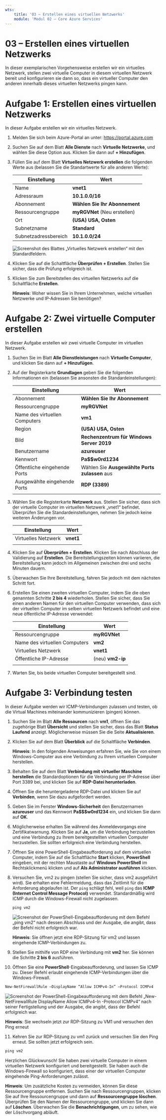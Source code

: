 ```yaml
---
wts:
    title: '03 – Erstellen eines virtuellen Netzwerks'
    module: 'Modul 02 – Core Azure Services'
---
```

# 03 – Erstellen eines virtuellen Netzwerks

In dieser exemplarischen Vorgehensweise erstellen wir ein virtuelles Netzwerk, stellen zwei virtuelle Computer in diesem virtuellen Netzwerk bereit und konfigurieren sie dann so, dass ein virtueller Computer den anderen innerhalb dieses virtuellen Netzwerks pingen kann.

# Aufgabe 1: Erstellen eines virtuellen Netzwerks

In dieser Aufgabe erstellen wir ein virtuelles Netzwerk. 

1. Melden Sie sich beim Azure-Portal an unter: <a href="https://portal.azure.com" target="_blank"><span style="color: #0066cc;" color="#0066cc">https://portal.azure.com</span></a>

2. Suchen Sie auf dem Blatt **Alle Dienste** nach **Virtuelle Netzwerke**, und wählen Sie diese Option aus. Klicken Sie dann auf **+ Hinzufügen**. 

3. Füllen Sie auf dem Blatt **Virtuelles Netzwerk erstellen** die folgenden Werte aus (belassen Sie die Standartwerte für alle anderen Werte):

    | Einstellung | Wert | 
    | --- | --- |
    | Name | **vnet1** |
    | Adressraum |**10.1.0.0/16** |
    | Abonnement | **Wählen Sie Ihr Abonnement** |
    | Ressourcengruppe | **myRGVNet** (Neu erstellen) |
    | Ort | **(USA) USA, Osten** |
    | Subnetzname | **Standard** |
    | Subnetzadressbereich | **10.1.0.0/24** |

    ![Screenshot des Blattes „Virtuelles Netzwerk erstellen“ mit den Standardfeldern.](../images/0301.png)

5. Klicken Sie auf die Schaltfläche **Überprüfen + Erstellen**. Stellen Sie sicher, dass die Prüfung erfolgreich ist.

6. Klicken Sie zum Bereitstellen des virtuellen Netzwerks auf die Schaltfläche **Erstellen**. 

    **Hinweis**: Woher wissen Sie in Ihrem Unternehmen, welche virtuellen Netzwerke und IP-Adressen Sie benötigen?

# Aufgabe 2: Zwei virtuelle Computer erstellen

In dieser Aufgabe erstellen wir zwei virtuelle Computer im virtuellen Netzwerk. 

1. Suchen Sie im Blatt **Alle Dienstleistungen** nach **Virtuelle Computer**, und klicken Sie dann auf **+ Hinzufügen**. 

2. Auf der Registerkarte **Grundlagen** geben Sie die folgenden Informationen ein (belassen Sie ansonsten die Standardeinstellungen):

   | Einstellung | Wert | 
   | --- | --- |
   | Abonnement | **Wählen Sie Ihr Abonnement**  |
   | Ressourcengruppe |  **myRGVNet** |
   | Name des virtuellen Computers | **vm1**|
   | Region | **(USA) USA, Osten** |
   | Bild | **Rechenzentrum für Windows Server 2019** |
   | Benutzername| **azureuser** |
   | Kennwort| **Pa$$w0rd1234** |
   | Öffentliche eingehende Ports| Wählen Sie **Ausgewählte Ports zulassen** aus  |
   | Ausgewählte eingehende Ports| **RDP (3389)** |
   |||

3. Wählen Sie die Registerkarte **Netzwerk** aus. Stellen Sie sicher, dass sich der virtuelle Computer im virtuellen Netzwerk „vnet1“ befindet. Überprüfen Sie die Standardeinstellungen, nehmen Sie jedoch keine weiteren Änderungen vor. 

   | Einstellung | Wert | 
   | --- | --- |
   | Virtuelles Netzwerk | **vnet1** |
   |||

4. Klicken Sie auf **Überprüfen + Erstellen**. Klicken Sie nach Abschluss der Validierung auf **Erstellen**. Die Bereitstellungszeiten können variieren, die Bereitstellung kann jedoch im Allgemeinen zwischen drei und sechs Minuten dauern.

5. Überwachen Sie Ihre Bereitstellung, fahren Sie jedoch mit dem nächsten Schritt fort. 

6. Erstellen Sie einen zweiten virtuellen Computer, indem Sie die oben genannten Schritte **2 bis 4** wiederholen. Stellen Sie sicher, dass Sie einen anderen Namen für den virtuellen Computer verwenden, dass sich der virtuellen Computer im selben virtuellen Netzwerk befindet und eine neue öffentliche IP-Adresse verwendet:

    | Einstellung | Wert |
    | --- | --- |
    | Ressourcengruppe | **myRGVNet** |
    | Name des virtuellen Computers |  **vm2** |
    | Virtuelles Netzwerk | **vnet1** |
    | Öffentliche IP-Adresse | (neu) **vm2-ip** |
    |||

7. Warten Sie, bis beide virtuellen Computer bereitgestellt sind. 

# Aufgabe 3: Verbindung testen 

In dieser Aufgabe werden wir ICMP-Verbindungen zulassen und testen, ob die Virtual Machines miteinander kommunizieren (pingen) können. 

1. Suchen Sie im Blatt **Alle Ressourcen** nach **vm1**, öffnen Sie das zugehörige Blatt **Übersicht** und stellen Sie sicher, dass das Blatt **Status** **Laufend** anzeigt. Möglicherweise müssen Sie die Seite **Aktualisieren**.

2. Klicken Sie auf dem Blatt **Überblick** auf die Schaltfläche **Verbinden**.

    **Hinweis**: In den folgenden Anweisungen erfahren Sie, wie Sie von einem Windows-Computer aus eine Verbindung zu Ihrem virtuellen Computer herstellen. 

3. Behalten Sie auf dem Blatt **Verbindung mit virtueller Maschine herstellen** die Standardoptionen für die Verbindung per IP-Adresse über Port 3389 bei, und klicken Sie auf **RDP-Datei herunterladen**.

4. Öffnen Sie die heruntergeladene RDP-Datei und klicken Sie auf **Verbinden**, wenn Sie dazu aufgefordert werden. 

5. Geben Sie im Fenster **Windows-Sicherheit** den Benutzernamen **azureuser** und das Kennwort **Pa$$$w0rd1234** ein, und klicken Sie dann auf **OK**.

6. Möglicherweise erhalten Sie während des Anmeldevorgangs eine Zertifikatwarnung. Klicken Sie auf **Ja**, um die Verbindung herzustellen und eine Verbindung zu Ihrem bereitgestellten virtuellen Computer herzustellen. Sie sollten erfolgreich eine Verbindung herstellen.

7. Öffnen Sie eine PowerShell-Eingabeaufforderung auf dem virtuellen Computer, indem Sie auf die Schaltfläche **Start** klicken, **PowerShell** eingeben, mit der rechten Maustaste auf **Windows PowerShell** im Rechtsklickmenü klicken und auf **Als Administrator ausführen** klicken.

8. Versuchen Sie, vm2 zu pingen (stellen Sie sicher, dass vm2 ausgeführt wird). Sie erhalten eine Fehlermeldung, dass das Zeitlimit für die Anforderung abgelaufen ist.  Der `ping` schlägt fehl, weil `ping` das **ICMP (Internet Control Message Protocol)** verwendet. Standardmäßig wird ICMP durch die Windows-Firewall nicht zugelassen.


   ```PowerShell
   ping vm2
   ```
   
   ![Screenshot der PowerShell-Eingabeaufforderung mit dem Befehl „ping vm2“ nach dessen Abschluss und der Ausgabe, die angibt, dass der Befehl nicht erfolgreich war.](../images/0302.png)

    **Hinweis**: Sie öffnen jetzt eine RDP-Sitzung für vm2 und lassen eingehende ICMP-Verbindungen zu.

9. Stellen Sie mithilfe von RDP eine Verbindung mit **vm2** her. Sie können die Schritte **2 bis 6** ausführen.

10. Öffnen Sie eine **PowerShell**-Eingabeaufforderung, und lassen Sie ICMP zu. Dieser Befehl erlaubt eingehende ICMP-Verbindungen über die Windows-Firewall.

   ```PowerShell
   New-NetFirewallRule –DisplayName “Allow ICMPv4-In” –Protocol ICMPv4
   ```
   ![Screenshot der PowerShell-Eingabeaufforderung mit dem Befehl „New-NetFirewallRule DisplayName Allow ICMPv4-In -Protocol ICMPv4“ nach seiner Fertigstellung und der Ausgabe, die angibt, dass der Befehl erfolgreich war.](../images/0303.png)

   **Hinweis**: Sie wechseln jetzt zur RDP-Sitzung zu VM1 und versuchen den Ping erneut

11. Kehren Sie zur RDP-Sitzung zu vm1 zurück und versuchen Sie den Ping erneut. Sie sollten jetzt erfolgreich sein. 

   ```PowerShell
   ping vm2
   ```

Herzlichen Glückwunsch! Sie haben zwei virtuelle Computer in einem virtuellen Netzwerk konfiguriert und bereitgestellt. Sie haben auch die Windows-Firewall so konfiguriert, dass einer der virtuellen Computer eingehende Ping-Anforderungen zulässt. 

**Hinweis**: Um zusätzliche Kosten zu vermeiden, können Sie diese Ressourcengruppe entfernen. Suchen Sie nach Ressourcengruppen, klicken Sie auf Ihre Ressourcengruppe und dann auf **Ressourcengruppe löschen**. Überprüfen Sie den Namen der Ressourcengruppe, und klicken Sie dann auf **Löschen**. Überwachen Sie die **Benachrichtigungen**, um zu sehen, wie der Löschvorgang abläuft.
